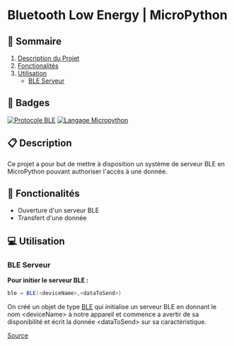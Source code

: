 # Bluetooth Low Energy | MicroPython

## 📌 Sommaire
1. [Description du Projet](#📋-description)
2. [Fonctionalités](#🌟-fonctionalités)
3. [Utilisation](#💻-utilisation)
    * [BLE Serveur](#ble-serveur--android)

## 🎯 Badges
[![Protocole BLE](https://img.shields.io/badge/Protocole-BLE-red.svg)](https://www.syscom-prorep.com/application-technologie/ble)
[![Langage Micropython](https://img.shields.io/badge/Langage-MicroPython-blue.svg)](https://docs.micropython.org/en/latest/)

## 📋 Description

Ce projet a pour but de mettre à disposition un système de serveur BLE en MicroPython pouvant authoriser l'accès à une donnée.

## 🌟 Fonctionalités

- Ouverture d'un serveur BLE
- Transfert d'une donnée

## 💻 Utilisation

### BLE Serveur

**Pour initier le serveur BLE :**
```c#
ble = BLE(<deviceName>,<dataToSend>)
```
On créé un objet de type [BLE]() qui initialise un serveur BLE en donnant le nom \<deviceName> à notre appareil et commence a avertir de sa disponibilité et écrit la donnée \<dataToSend> sur sa caractèristique.

[Source](./main.py)